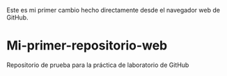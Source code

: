 Este es mi primer cambio hecho directamente desde el navegador web de GitHub.
# Mi-primer-repositorio-web
Repositorio de prueba para la práctica de laboratorio de GitHub

